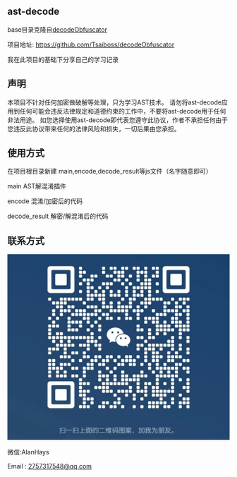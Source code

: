 ## ast-decode
base目录克隆自[decodeObfuscator](https://github.com/Tsaiboss/decodeObfuscator) 

项目地址: https://github.com/Tsaiboss/decodeObfuscator

我在此项目的基础下分享自己的学习记录

## 声明
本项目不针对任何加密做破解等处理，只为学习AST技术。
请勿将ast-decode应用到任何可能会违反法律规定和道德约束的工作中，不要将ast-decode用于任何非法用途。
如您选择使用ast-decode即代表您遵守此协议，作者不承担任何由于您违反此协议带来任何的法律风险和损失，一切后果由您承担。

## 使用方式
在项目根目录新建 main,encode,decode_result等js文件（名字随意即可）

main AST解混淆插件

encode 混淆/加密后的代码

decode_result 解密/解混淆后的代码

## 联系方式
![](my.jpg)

微信:AlanHays

Email : 2757317548@qq.com
